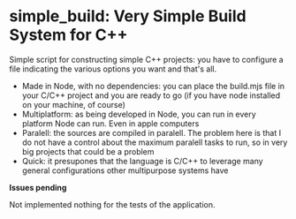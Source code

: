 # simple_build: Very Simple Build System for C++

Simple script for constructing simple C++ projects: you have to 
configure a file indicating the various options you want and 
that's all. 

  - Made in Node, with no dependencies: you can place the build.mjs 
  file in your C/C++ project and you are ready to go (if you have
  node installed on your machine, of course)
  - Multiplatform: as being developed in Node, you can run in 
  every platform Node can run. Even in apple computers
  - Paralell: the sources are compiled in paralell. The problem 
  here is that I do not have a control about the maximum paralell
  tasks to run, so in very big projects that could be a problem
  - Quick: it presupones that the language is C/C++ to leverage 
  many general configurations other multipurpose systems have


**Issues pending**

Not implemented nothing for the tests of the application.


